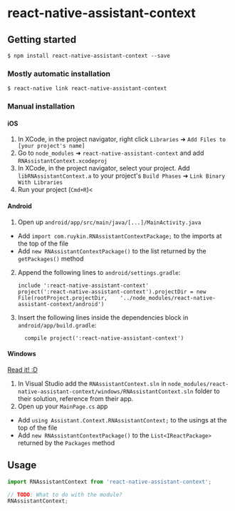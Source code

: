 
# react-native-assistant-context

## Getting started

`$ npm install react-native-assistant-context --save`

### Mostly automatic installation

`$ react-native link react-native-assistant-context`

### Manual installation


#### iOS

1. In XCode, in the project navigator, right click `Libraries` ➜ `Add Files to [your project's name]`
2. Go to `node_modules` ➜ `react-native-assistant-context` and add `RNAssistantContext.xcodeproj`
3. In XCode, in the project navigator, select your project. Add `libRNAssistantContext.a` to your project's `Build Phases` ➜ `Link Binary With Libraries`
4. Run your project (`Cmd+R`)<

#### Android

1. Open up `android/app/src/main/java/[...]/MainActivity.java`
  - Add `import com.ruykin.RNAssistantContextPackage;` to the imports at the top of the file
  - Add `new RNAssistantContextPackage()` to the list returned by the `getPackages()` method
2. Append the following lines to `android/settings.gradle`:
  	```
  	include ':react-native-assistant-context'
  	project(':react-native-assistant-context').projectDir = new File(rootProject.projectDir, 	'../node_modules/react-native-assistant-context/android')
  	```
3. Insert the following lines inside the dependencies block in `android/app/build.gradle`:
  	```
      compile project(':react-native-assistant-context')
  	```

#### Windows
[Read it! :D](https://github.com/ReactWindows/react-native)

1. In Visual Studio add the `RNAssistantContext.sln` in `node_modules/react-native-assistant-context/windows/RNAssistantContext.sln` folder to their solution, reference from their app.
2. Open up your `MainPage.cs` app
  - Add `using Assistant.Context.RNAssistantContext;` to the usings at the top of the file
  - Add `new RNAssistantContextPackage()` to the `List<IReactPackage>` returned by the `Packages` method


## Usage
```javascript
import RNAssistantContext from 'react-native-assistant-context';

// TODO: What to do with the module?
RNAssistantContext;
```
  